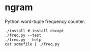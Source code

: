 ngram
=====

Python word-tuple frequency counter.

	./install # install docopt
	./freq.py --test
	./freq.py --help
	cat somefile | ./freq.py
